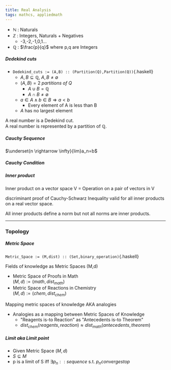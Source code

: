 ```yaml
---
title: Real Analysis
tags: mathcs, appliedmath
---
```


* $\mathbb{N}$ : Naturals
* $\mathbb{Z}$ : Integers, Naturals + Negatives 
  * -3,-2,-1,0,1...
* $\mathbb{Q}$ : $\frac{p}{q}$ where p,q are Integers

##### Dedekind cuts

* `Dedekind_cuts := (A,B) :: (Partition(Q),Partition(Q))`{.haskell}
  * $A,B \subseteq \mathbb{Q},\ A,B \neq \emptyset$
  * $(A,B) = 2\ partitions\ of\ Q$ 
    * $A \cup B = \mathbb{Q}$
    * $A \cap B \neq \emptyset$
  * $a \in A \land b \in B \Rightarrow a \lt b$
    * Every element of A is less than B
  * $A$ has no largest element

A real number is a Dedekind cut.  
A real number is represented by a partition of $\mathbb{Q}$.


##### Cauchy Sequence

$\underset{n \rightarrow \infty}{lim}a_n=b$


##### Cauchy Condition



##### Inner product

Inner product on a vector space V = Operation on a pair of vectors in V

discriminant proof of Cauchy-Schwarz Inequality valid for all inner products on a real vector space.

All inner products define a norm but not all norms are inner products.

---

### Topology

##### Metric Space

`Metric_Space := (M,dist) :: (Set,binary_operation)`{.haskell}


Fields of knowledge as Metric Spaces (M,d)

* Metric Space of Proofs in Math  
$(M,d) := (math,dist_{math})$
* Metric Space of Reactions in Chemistry  
$(M,d) := (chem,dist_{chem})$

Mapping metric spaces of knowledge AKA analogies  

* Analogies as a mapping between Metric Spaces of Knowledge
  * "Reagents is-to Reaction" as "Antecedents is-to Theorem"
  * $dist_{chem}(reagents,reaction) \approx dist_{math}(antecedents,theorem)$

    

##### Limit aka Limit point

* Given Metric Space $(M,d)$
* $S \subseteq M$
* p is a limit of S iff $\exists p_n :: sequence$ s.t. $p_n converges to p$
    